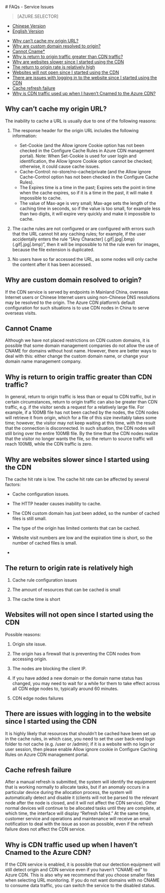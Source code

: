 <properties linkid="dev-net-common-tasks-cdn" urlDisplayName="CDN" pageTitle="Microsoft Azure CDN FAQs – Azure Feature Guide" metaKeywords="Azure CDN, Azure CDN, Azure blobs, Azure caching, Azure add-ons, cannot cache, cannot CNAME, origin rate high, cache refresh failed, CDN FAQ, CDN FAQS, CDN use failed, CDN service failure, CDN configuration error, speed slow, cannot open website, login exception, CNAME, CDN technical documentation, CDN help files" description="Find answers to common service consulting questions or inquiries related to the Microsoft Azure CDN" metaCanonical="" services="" documentationCenter=".NET" title="" authors="" solutions="" manager="" editor="" />
<tags ms.service="cdn"
    ms.date=""
    wacn.date="1/5/2016"
    />
# FAQs - Service Issues

> [AZURE.SELECTOR]
- [Chinese Version](/documentation/articles/cdn-faq-service-issues)
- [English Version](/documentation/articles/cdn-enus-faq-service-issues)

+ [Why can’t cache my origin URL?](#step1)
+ [Why are custom domain resolved to origin?](#step2)
+ [Cannot Cname*](#step3)
+ [Why is return to origin traffic greater than CDN traffic?](#step4)
+ [Why are websites slower since I started using the CDN](#step5)
+ [The return to origin rate is relatively high](#step6)
+ [Websites will not open since I started using the CDN](#step7)
+ [There are issues with logging in to the website since I started using the CDN](#step8)
+ [Cache refresh failure](#step9)
+ [Why is CDN traffic used up when I haven’t Cnamed to the Azure CDN?](#step10)
 
## **Why can’t cache my origin URL?**<a id="step1"></a>

The inability to cache a URL is usually due to one of the following reasons:

1. The response header for the origin URL includes the following information:
   - Set-Cookie (and the Allow ignore Cookie option has not been checked in the Configure Cache Rules in Azure CDN management portal). Note: When Set-Cookie is used for user login and identification, the Allow Ignore Cookie option cannot be checked; otherwise, it could cause cache issues.
   - Cache-Control: no-store/no-cache/private (and the Allow ignore Cache-Control option has not been checked in the Configure Cache Rules).
   - The Expires time is a time in the past; Expires sets the point in time when the cache expires, so if it is a time in the past, it will make it impossible to cache.
   - The value of Max-age is very small; Max-age sets the length of the caching time in seconds, so if the value is too small, for example less than two digits, it will expire very quickly and make it impossible to cache.

2. The cache rules are not configured or are configured with errors such that the URL cannot hit any caching rules; for example, if the user accidentally enters the rule “[Any Character] (.gif|.jpg|.bmp) (.gif|.jpg|.bmp)”, then it will be impossible to hit the rule even for images, because the file extension is duplicated.
   
3. No users have so far accessed the URL, as some nodes will only cache the content after it has been accessed.

## **Why are custom domain resolved to origin?**<a id="step2"></a>

If the CDN service is served by endpoints in Mainland China, overseas Internet users or Chinese Internet users using non-Chinese DNS resolutions may be resolved to the origin. The Azure CDN platform’s default configuration for such situations is to use CDN nodes in China to serve overseas visits.

## **Cannot Cname**<a id="step3"></a>

Although we have not placed restrictions on CDN custom domains, it is possible that some domain management companies do not allow the use of CNAME for domains without host name. However, there are better ways to deal with this: either change the custom domain name, or change your domain name management company.

## **Why is return to origin traffic greater than CDN traffic?**<a id="step4"></a>

In general, return to origin traffic is less than or equal to CDN traffic, but in certain circumstances, return to origin traffic can also be greater than CDN traffic, e.g. if the visitor sends a request for a relatively large file. For example, if a 100MB file has not been cached by the nodes, the CDN nodes will retrieve it from origin, which for a file of this size inevitably takes some time; however, the visitor may not keep waiting at this time, with the result that the connection is disconnected. In such situation, the CDN nodes will still bring over the entire 100MB file. By the time that the CDN nodes realize that the visitor no longer wants the file, so the return to source traffic will reach 100MB, while the CDN traffic is zero.

## **Why are websites slower since I started using the CDN**<a id="step5"></a>

The cache hit rate is low. The cache hit rate can be affected by several factors:

- Cache configuration issues.
     
- The HTTP header causes inability to cache.
     
- The CDN custom domain has just been added, so the number of cached files is still small.
     
- The type of the origin has limited contents that can be cached.
     
- Website visit numbers are low and the expiration time is short, so the number of cached files is small.
- 
## **The return to origin rate is relatively high**<a id="step6"></a>

1. Cache rule configuration issues
    
2. The amount of resources that can be cached is small
    
3. The cache time is short

## **Websites will not open since I started using the CDN**<a id="step7"></a> 

Possible reasons:
 
1. Origin site issue.
     
2. The origin has a firewall that is preventing the CDN nodes from accessing origin.
    
3. The nodes are blocking the client IP.
     
4. If you have added a new domain or the domain name status has changed, you may need to wait for a while for them to take effect across all CDN edge nodes to, typically around 60 minutes.
     
5. CDN edge nodes failures
    
## **There are issues with logging in to the website since I started using the CDN**<a id="step8"></a>

It is highly likely that resources that shouldn’t be cached have been set up in the cache rules, in which case, you need to set the user back-end login folder to not cache (e.g. /user or /admin); if it is a website with no login or user session, then please enable Allow ignore cookie in Configure Caching Rules on Azure CDN management portal.

## **Cache refresh failure**<a id="step9"></a>

After a manual refresh is submitted, the system will identify the equipment that is working normally to allocate tasks, but if an anomaly occurs in a particular device during the allocation process, the system will automatically detect and disable it (clients will not be parsed to the relevant node after the node is closed, and it will not affect the CDN service). Other normal devices will continue to be allocated tasks until they are complete, at which time, the interface will display “Refresh failed.” At the same time, customer service and operations and maintenance will receive an email notification to deal with the issue as soon as possible, even if the refresh failure does not affect the CDN service.

## **Why is CDN traffic used up when I haven’t Cnamed to the Azure CDN?**<a id="step10"></a>

If the CDN service is enabled, it is possible that our detection equipment will still detect origin and CDN service even if you haven’t “CNAME-ed” to Azure CDN. This is also why we recommend that you choose smaller files when selecting URL monitoring. If you do not want domains with no CNAME to consume data traffic, you can switch the service to the disabled status.

<!---HONumber=CDN_1201_2015-->